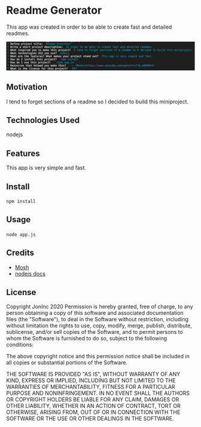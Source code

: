 # Readme Generator
This app was created in order to be able to create fast and detailed readmes.

![Image](./readmeDemo.png)
## Motivation
I tend to forget sections of a readme so I decided to build this miniproject.
## Technologies Used
nodejs
## Features
This app is very simple and fast.
## Install
`npm install`
## Usage
`node app.js`
## Credits
 - [Mosh](https://www.youtube.com/watch?v=TlB_eWDSMt4)
 - [nodejs docs](https://nodejs.org/)
## License
Copyright JonInc 2020
Permission is hereby granted, free of charge, to any person obtaining a copy of this software and associated documentation files (the "Software"), to deal in the Software without restriction, including without limitation the rights to use, copy, modify, merge, publish, distribute, sublicense, and/or sell copies of the Software, and to permit persons to whom the Software is furnished to do so, subject to the following conditions:

The above copyright notice and this permission notice shall be included in all copies or substantial portions of the Software.

THE SOFTWARE IS PROVIDED "AS IS", WITHOUT WARRANTY OF ANY KIND, EXPRESS OR IMPLIED, INCLUDING BUT NOT LIMITED TO THE WARRANTIES OF MERCHANTABILITY, FITNESS FOR A PARTICULAR PURPOSE AND NONINFRINGEMENT. IN NO EVENT SHALL THE AUTHORS OR COPYRIGHT HOLDERS BE LIABLE FOR ANY CLAIM, DAMAGES OR OTHER LIABILITY, WHETHER IN AN ACTION OF CONTRACT, TORT OR OTHERWISE, ARISING FROM, OUT OF OR IN CONNECTION WITH THE SOFTWARE OR THE USE OR OTHER DEALINGS IN THE SOFTWARE.
